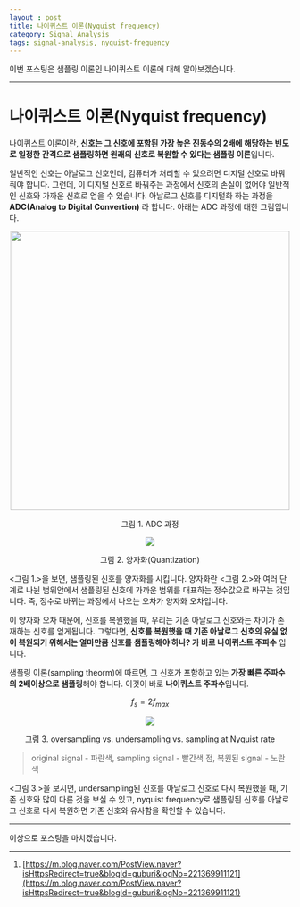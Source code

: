 ```yaml
---
layout : post
title: 나이퀴스트 이론(Nyquist frequency)
category: Signal Analysis
tags: signal-analysis, nyquist-frequency
---
```


이번 포스팅은 샘플링 이론인 나이퀴스트 이론에 대해 알아보겠습니다.

___ 

<h1>나이퀴스트 이론(Nyquist frequency)</h1>

나이퀴스트 이론이란, <b>신호는 그 신호에 포함된 가장 높은 진동수의 2배에 해당하는 빈도로 일정한 간격으로 샘플링하면 원래의 신호로 복원할 수 있다는 샘플링 이론</b>입니다.

일반적인 신호는 아날로그 신호인데, 컴퓨터가 처리할 수 있으려면 디지털 신호로 바꿔줘야 합니다. 그런데, 이 디지털 신호로 바꿔주는 과정에서 신호의 손실이 없어야 일반적인 신호와 가까운 신호로 얻을 수 있습니다. 아날로그 신호를 디지털화 하는 과정을 **ADC(Analog to Digital Convertion)** 라 합니다. 아래는 ADC 과정에 대한 그림입니다.

<p align='center'><img width='500' src='https://imgur.com/DU546Rd.png'></p><figcaption align='center'>그림 1. ADC 과정</figcaption>

<p align='center'><img src='https://imgur.com/9z0jBDi.png'></p><figcaption align='center'>그림 2. 양자화(Quantization)</figcaption>

<그림 1.>을 보면, 샘플링된 신호를 양자화를 시킵니다. 양자화란 <그림 2.>와 여러 단계로 나뉜 범위안에서 샘플링된 신호에 가까운 범위를 대표하는 정수값으로 바꾸는 것입니다. 즉, 정수로 바뀌는 과정에서 나오는 오차가 양자화 오차입니다. 

이 양자화 오차 때문에, 신호를 복원했을 때, 우리는 기존 아날로그 신호와는 차이가 존재하는 신호를 얻게됩니다. 그렇다면, <b>신호를 복원했을 때 기존 아날로그 신호의 유실 없이 복원되기 위해서는 얼마만큼 신호를 샘플링해야 하나? 가 바로 나이퀴스트 주파수</b> 입니다. 

샘플링 이론(sampling theorm)에 따르면, 그 신호가 포함하고 있는 <b>가장 빠른 주파수의 2배이상으로 샘플링</b>해야 합니다. 이것이 바로 <b>나이퀴스트 주파수</b>입니다.

$$f_s = 2f_{max}$$

<p align='center'><img src='https://i.stack.imgur.com/BdayL.png'></p><figcaption align='center'>그림 3. oversampling vs. undersampling vs. sampling at Nyquist rate</figcaption>

> original signal - 파란색, sampling signal - 빨간색 점, 복원된 signal - 노란색

<그림 3.>을 보시면, undersampling된 신호를 아날로그 신호로 다시 복원했을 때, 기존 신호와 많이 다른 것을 보실 수 있고, nyquist frequency로 샘플링된 신호를 아날로그 신호로 다시 복원하면 기존 신호와 유사함을 확인할 수 있습니다.

___

이상으로 포스팅을 마치겠습니다.

___

1. [https://m.blog.naver.com/PostView.naver?isHttpsRedirect=true&blogId=guburi&logNo=221369911121](https://m.blog.naver.com/PostView.naver?isHttpsRedirect=true&blogId=guburi&logNo=221369911121)